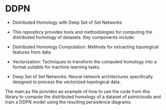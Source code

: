 # DDPN
 - Distributed Homology with Deep Set of Set Networks

 - This repository provides tools and methodologies for computing the distributed homology of datasets. Key components include:

 - Distributed Homology Computation: Methods for extracting topological features from data.

 - Vectorization: Techniques to transform the computed homology into a format suitable for machine learning tasks.

 - Deep Set of Set Networks: Neural network architectures specifically designed to process the vectorized topological data.


The main.py file provides an example of how to use the code from this library to compute the distributed homology of a dataset of pointclouds and train a DDPN model using the resulting persistence diagrams.
